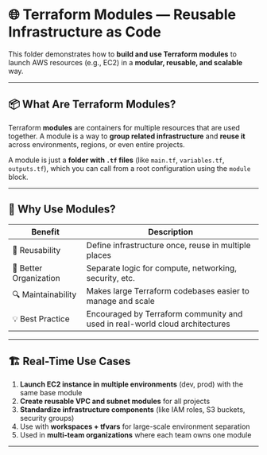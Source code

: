 # 🌐 Terraform Modules — Reusable Infrastructure as Code

This folder demonstrates how to **build and use Terraform modules** to launch AWS resources (e.g., EC2) in a **modular, reusable, and scalable** way.

---

## 📦 What Are Terraform Modules?

Terraform **modules** are containers for multiple resources that are used together. A module is a way to **group related infrastructure** and **reuse it** across environments, regions, or even entire projects.

A module is just a **folder with `.tf` files** (like `main.tf`, `variables.tf`, `outputs.tf`), which you can call from a root configuration using the `module` block.

---

## 🎯 Why Use Modules?

| Benefit                        | Description                                                                 |
|-------------------------------|-----------------------------------------------------------------------------|
| 🔁 Reusability                 | Define infrastructure once, reuse in multiple places                        |
| 🔧 Better Organization         | Separate logic for compute, networking, security, etc.                      |
| 🔍 Maintainability             | Makes large Terraform codebases easier to manage and scale                  |
| 💡 Best Practice               | Encouraged by Terraform community and used in real-world cloud architectures |

---

## 🏗️ Real-Time Use Cases

1. **Launch EC2 instance in multiple environments** (dev, prod) with the same base module  
2. **Create reusable VPC and subnet modules** for all projects  
3. **Standardize infrastructure components** (like IAM roles, S3 buckets, security groups)  
4. Use with **workspaces + tfvars** for large-scale environment separation  
5. Used in **multi-team organizations** where each team owns one module

---
